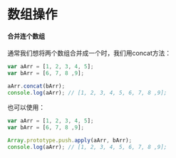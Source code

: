 # 数组操作
#### 合并连个数组
通常我们想将两个数组合并成一个时，我们用concat方法：
```js
var aArr = [1, 2, 3, 4, 5];
var bArr = [6, 7, 8 ,9];

aArr.concat(bArr); 
console.log(aArr); // [1, 2, 3, 4, 5, 6, 7, 8 ,9];
```
也可以使用：
```js
var aArr = [1, 2, 3, 4, 5];
var bArr = [6, 7, 8 ,9];

Array.prototype.push.apply(aArr, bArr);
console.log(aArr); // [1, 2, 3, 4, 5, 6, 7, 8 ,9];
```

